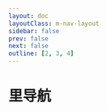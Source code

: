 ```yaml
---
layout: doc
layoutClass: m-nav-layout
sidebar: false
prev: false
next: false
outline: [2, 3, 4]
---
```


<style src="/.vitepress/theme/style/nav.scss"></style>

<script setup>
import { NAV_DATA2 } from '/.vitepress/theme/untils/data2.js'; // 修改为新的数据文件路径
</script>

# 里导航

<MNavLinks v-for="{ title, items } in NAV_DATA2" :title="title" :items="items" />
